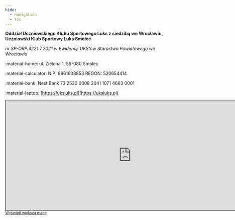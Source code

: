 ```yaml
---
hide:
  - navigation
  - toc
---
```

__Oddział Uczniowskiego Klubu Sportowego Luks z siedzibą we Wrocławiu, Uczniowski Klub Sportowy Luks Smolec__

*nr SP-ORP.4221.7.2021 w Ewidencji UKS'ów Starostwa Powiatowego we Wrocławiu*

:material-home: ul. Zielona 1, 55-080 Smolec

:material-calculator: NIP: 8961608853 REGON: 520654414

:material-bank: Nest Bank 73 2530 0008 2041 1071 4663 0001

:material-laptop: [https://uksluks.pl](https://uksluks.pl)



<iframe width="800" height="350" class='center' src="https://www.openstreetmap.org/export/embed.html?bbox=16.884001493453983%2C51.07559790012099%2C16.887397170066837%2C51.077042108588884&amp;layer=mapnik" style="border: 1px solid black"></iframe><br/><small><a href="https://www.openstreetmap.org/#map=19/51.07632/16.88570">Wyświetl większą mapę</a></small>


